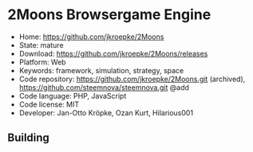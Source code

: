 # 2Moons Browsergame Engine

- Home: https://github.com/jkroepke/2Moons
- State: mature
- Download: https://github.com/jkroepke/2Moons/releases
- Platform: Web
- Keywords: framework, simulation, strategy, space
- Code repository: https://github.com/jkroepke/2Moons.git (archived), https://github.com/steemnova/steemnova.git @add
- Code language: PHP, JavaScript
- Code license: MIT
- Developer: Jan-Otto Kröpke, Ozan Kurt, Hilarious001

## Building
